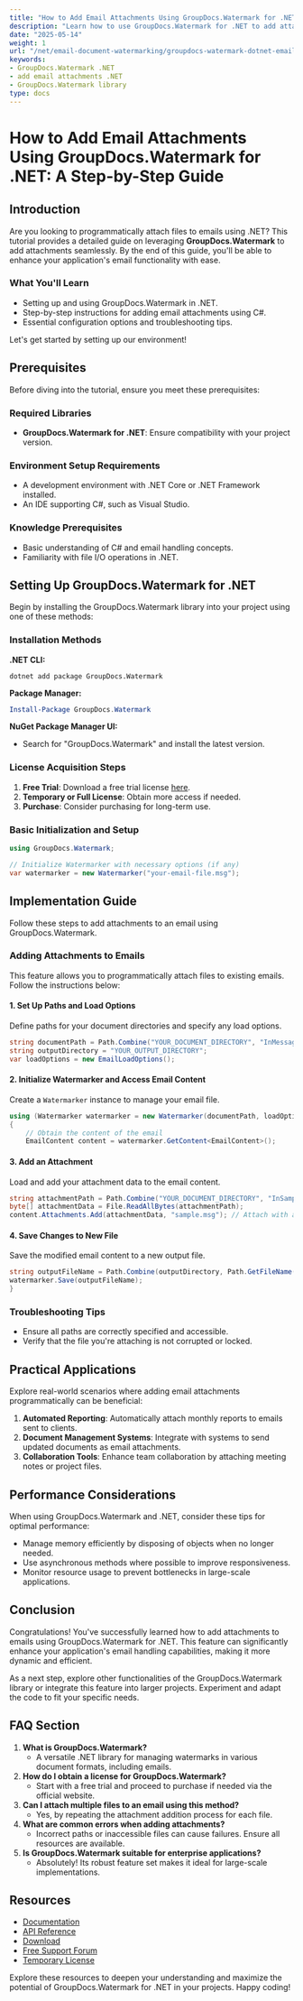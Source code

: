 ```yaml
---
title: "How to Add Email Attachments Using GroupDocs.Watermark for .NET&#58; A Step-by-Step Guide"
description: "Learn how to use GroupDocs.Watermark for .NET to add attachments to emails with this comprehensive guide. Enhance your email handling capabilities in C#."
date: "2025-05-14"
weight: 1
url: "/net/email-document-watermarking/groupdocs-watermark-dotnet-email-attachments-guide/"
keywords:
- GroupDocs.Watermark .NET
- add email attachments .NET
- GroupDocs.Watermark library
type: docs
---
```

# How to Add Email Attachments Using GroupDocs.Watermark for .NET: A Step-by-Step Guide

## Introduction

Are you looking to programmatically attach files to emails using .NET? This tutorial provides a detailed guide on leveraging **GroupDocs.Watermark** to add attachments seamlessly. By the end of this guide, you'll be able to enhance your application's email functionality with ease.

### What You'll Learn
- Setting up and using GroupDocs.Watermark in .NET.
- Step-by-step instructions for adding email attachments using C#.
- Essential configuration options and troubleshooting tips.

Let's get started by setting up our environment!

## Prerequisites

Before diving into the tutorial, ensure you meet these prerequisites:

### Required Libraries
- **GroupDocs.Watermark for .NET**: Ensure compatibility with your project version.
  
### Environment Setup Requirements
- A development environment with .NET Core or .NET Framework installed.
- An IDE supporting C#, such as Visual Studio.

### Knowledge Prerequisites
- Basic understanding of C# and email handling concepts.
- Familiarity with file I/O operations in .NET.

## Setting Up GroupDocs.Watermark for .NET

Begin by installing the GroupDocs.Watermark library into your project using one of these methods:

### Installation Methods
**.NET CLI:**
```shell
dotnet add package GroupDocs.Watermark
```

**Package Manager:**
```powershell
Install-Package GroupDocs.Watermark
```

**NuGet Package Manager UI:**
- Search for "GroupDocs.Watermark" and install the latest version.

### License Acquisition Steps
1. **Free Trial**: Download a free trial license [here](https://purchase.groupdocs.com/temporary-license/).
2. **Temporary or Full License**: Obtain more access if needed.
3. **Purchase**: Consider purchasing for long-term use.

### Basic Initialization and Setup
```csharp
using GroupDocs.Watermark;

// Initialize Watermarker with necessary options (if any)
var watermarker = new Watermarker("your-email-file.msg");
```

## Implementation Guide

Follow these steps to add attachments to an email using GroupDocs.Watermark.

### Adding Attachments to Emails
This feature allows you to programmatically attach files to existing emails. Follow the instructions below:

#### 1. Set Up Paths and Load Options
Define paths for your document directories and specify any load options.
```csharp
string documentPath = Path.Combine("YOUR_DOCUMENT_DIRECTORY", "InMessageMsg.msg");
string outputDirectory = "YOUR_OUTPUT_DIRECTORY";
var loadOptions = new EmailLoadOptions();
```

#### 2. Initialize Watermarker and Access Email Content
Create a `Watermarker` instance to manage your email file.
```csharp
using (Watermarker watermarker = new Watermarker(documentPath, loadOptions))
{
    // Obtain the content of the email
    EmailContent content = watermarker.GetContent<EmailContent>();
```

#### 3. Add an Attachment
Load and add your attachment data to the email content.
```csharp
string attachmentPath = Path.Combine("YOUR_DOCUMENT_DIRECTORY", "InSampleMsg.msg");
byte[] attachmentData = File.ReadAllBytes(attachmentPath);
content.Attachments.Add(attachmentData, "sample.msg"); // Attach with a custom file name
```

#### 4. Save Changes to New File
Save the modified email content to a new output file.
```csharp
string outputFileName = Path.Combine(outputDirectory, Path.GetFileName(documentPath));
watermarker.Save(outputFileName);
}
```

### Troubleshooting Tips
- Ensure all paths are correctly specified and accessible.
- Verify that the file you're attaching is not corrupted or locked.

## Practical Applications

Explore real-world scenarios where adding email attachments programmatically can be beneficial:
1. **Automated Reporting**: Automatically attach monthly reports to emails sent to clients.
2. **Document Management Systems**: Integrate with systems to send updated documents as email attachments.
3. **Collaboration Tools**: Enhance team collaboration by attaching meeting notes or project files.

## Performance Considerations
When using GroupDocs.Watermark and .NET, consider these tips for optimal performance:
- Manage memory efficiently by disposing of objects when no longer needed.
- Use asynchronous methods where possible to improve responsiveness.
- Monitor resource usage to prevent bottlenecks in large-scale applications.

## Conclusion

Congratulations! You've successfully learned how to add attachments to emails using GroupDocs.Watermark for .NET. This feature can significantly enhance your application's email handling capabilities, making it more dynamic and efficient.

As a next step, explore other functionalities of the GroupDocs.Watermark library or integrate this feature into larger projects. Experiment and adapt the code to fit your specific needs.

## FAQ Section
1. **What is GroupDocs.Watermark?**
   - A versatile .NET library for managing watermarks in various document formats, including emails.
2. **How do I obtain a license for GroupDocs.Watermark?**
   - Start with a free trial and proceed to purchase if needed via the official website.
3. **Can I attach multiple files to an email using this method?**
   - Yes, by repeating the attachment addition process for each file.
4. **What are common errors when adding attachments?**
   - Incorrect paths or inaccessible files can cause failures. Ensure all resources are available.
5. **Is GroupDocs.Watermark suitable for enterprise applications?**
   - Absolutely! Its robust feature set makes it ideal for large-scale implementations.

## Resources
- [Documentation](https://docs.groupdocs.com/watermark/net/)
- [API Reference](https://reference.groupdocs.com/watermark/net)
- [Download](https://releases.groupdocs.com/watermark/net/)
- [Free Support Forum](https://forum.groupdocs.com/c/watermark/10)
- [Temporary License](https://purchase.groupdocs.com/temporary-license/)

Explore these resources to deepen your understanding and maximize the potential of GroupDocs.Watermark for .NET in your projects. Happy coding!

